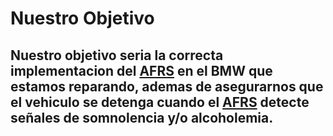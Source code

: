 # Nuestro Objetivo

## Nuestro objetivo seria la correcta implementacion del [AFRS](https://github.com/impatrq/my_check_life/blob/main/README.md) en el BMW que estamos reparando, ademas de asegurarnos que el vehiculo se detenga cuando el [AFRS](https://github.com/impatrq/my_check_life/blob/main/README.md) detecte señales de somnolencia y/o alcoholemia.